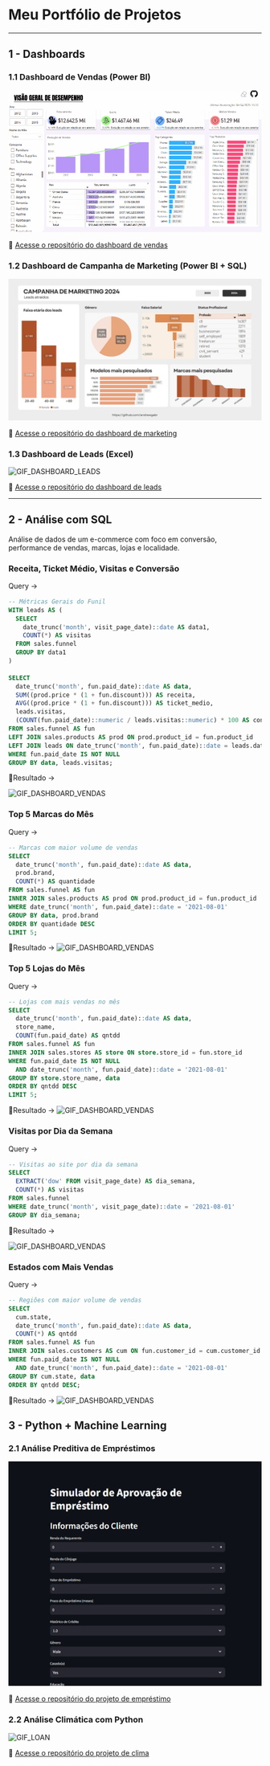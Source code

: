 # Meu Portfólio de Projetos 

---

## 1 - Dashboards

### 1.1 Dashboard de Vendas (Power BI)
![GIF_DASHBOARD_VENDAS](https://github.com/andrewgabr/Supermercado_Dashboard/raw/master/assets/gif.gif?raw=true)

🔗 [Acesse o repositório do dashboard de vendas](https://github.com/andrewgabr/Supermercado_Dashboard)

### 1.2 Dashboard de Campanha de Marketing (Power BI + SQL)
![GIF_DASHBOARD_MARKETING](https://raw.githubusercontent.com/andrewgabr/Campanha_Marketing-Dashboard/refs/heads/master/imgs/Screenshot%202025-03-30%20215249.png)

🔗 [Acesse o repositório do dashboard de marketing](https://github.com/andrewgabr/Campanha_Marketing-Dashboard)

### 1.3 Dashboard de Leads (Excel)
![GIF_DASHBOARD_LEADS](https://raw.githubusercontent.com/andrewgabr/Leads_excel_dashboard/refs/heads/master/imgs/query.png)

🔗 [Acesse o repositório do dashboard de leads](https://github.com/andrewgabr/Leads_excel_dashboard?tab=readme-ov-file)

---

## 2 - Análise com SQL

Análise de dados de um e-commerce com foco em conversão, performance de vendas, marcas, lojas e localidade.

### Receita, Ticket Médio, Visitas e Conversão
Query ->
```sql
-- Métricas Gerais do Funil
WITH leads AS (
  SELECT
    date_trunc('month', visit_page_date)::date AS data1,
    COUNT(*) AS visitas
  FROM sales.funnel
  GROUP BY data1
)

SELECT
  date_trunc('month', fun.paid_date)::date AS data,
  SUM((prod.price * (1 + fun.discount))) AS receita,
  AVG((prod.price * (1 + fun.discount))) AS ticket_medio,
  leads.visitas,
  (COUNT(fun.paid_date)::numeric / leads.visitas::numeric) * 100 AS conversao
FROM sales.funnel AS fun
LEFT JOIN sales.products AS prod ON prod.product_id = fun.product_id
LEFT JOIN leads ON date_trunc('month', fun.paid_date)::date = leads.data1
WHERE fun.paid_date IS NOT NULL
GROUP BY data, leads.visitas;
```
🔗Resultado ->

![GIF_DASHBOARD_VENDAS](https://github.com/andrewgabr/querys_ecomerce/blob/master/imgs/1.png?raw=true)

### Top 5 Marcas do Mês
Query ->
```sql
-- Marcas com maior volume de vendas
SELECT
  date_trunc('month', fun.paid_date)::date AS data,
  prod.brand,
  COUNT(*) AS quantidade
FROM sales.funnel AS fun
INNER JOIN sales.products AS prod ON prod.product_id = fun.product_id
WHERE date_trunc('month', fun.paid_date)::date = '2021-08-01'
GROUP BY data, prod.brand
ORDER BY quantidade DESC
LIMIT 5;
```
🔗Resultado ->
![GIF_DASHBOARD_VENDAS](https://github.com/andrewgabr/querys_ecomerce/blob/master/imgs/2.png?raw=true)

### Top 5 Lojas do Mês
Query ->
```sql
-- Lojas com mais vendas no mês
SELECT
  date_trunc('month', fun.paid_date)::date AS data,
  store_name,
  COUNT(fun.paid_date) AS qntdd
FROM sales.funnel AS fun
INNER JOIN sales.stores AS store ON store.store_id = fun.store_id
WHERE fun.paid_date IS NOT NULL
  AND date_trunc('month', fun.paid_date)::date = '2021-08-01'
GROUP BY store.store_name, data
ORDER BY qntdd DESC
LIMIT 5;
```
🔗Resultado ->
![GIF_DASHBOARD_VENDAS](https://github.com/andrewgabr/querys_ecomerce/blob/master/imgs/3.png?raw=true)

### Visitas por Dia da Semana
Query ->
```sql
-- Visitas ao site por dia da semana
SELECT
  EXTRACT('dow' FROM visit_page_date) AS dia_semana,
  COUNT(*) AS visitas
FROM sales.funnel
WHERE date_trunc('month', visit_page_date)::date = '2021-08-01'
GROUP BY dia_semana;
```
🔗Resultado -> 

![GIF_DASHBOARD_VENDAS](https://github.com/andrewgabr/querys_ecomerce/blob/master/imgs/4.png?raw=true)


### Estados com Mais Vendas
Query ->
```sql
-- Regiões com maior volume de vendas
SELECT
  cum.state,
  date_trunc('month', fun.paid_date)::date AS data,
  COUNT(*) AS qntdd
FROM sales.funnel AS fun
INNER JOIN sales.customers AS cum ON fun.customer_id = cum.customer_id
WHERE fun.paid_date IS NOT NULL
  AND date_trunc('month', fun.paid_date)::date = '2021-08-01'
GROUP BY cum.state, data
ORDER BY qntdd DESC;
```
🔗Resultado ->
![GIF_DASHBOARD_VENDAS](https://github.com/andrewgabr/querys_ecomerce/blob/master/imgs/5.png?raw=true)

## 3 - Python + Machine Learning

### 2.1 Análise Preditiva de Empréstimos
![GIF_LOAN](https://raw.githubusercontent.com/andrewgabr/aprovacao-emprestimo/refs/heads/master/imgs/Anima%C3%A7%C3%A3o.gif)

🔗 [Acesse o repositório do projeto de empréstimo](https://github.com/andrewgabr/aprovacao-emprestimo)

### 2.2 Análise Climática com Python
![GIF_LOAN](https://blog4.mfrural.com.br/wp-content/uploads/2020/02/clima-x-tempo-1024x660.jpg)

🔗 [Acesse o repositório do projeto de clima](https://github.com/andrewgabr/Analise_Climatica_Szeged-Regressao)




